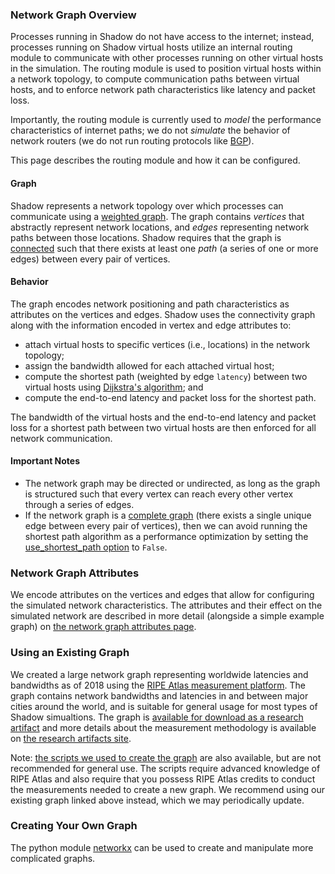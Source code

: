 ### Network Graph Overview

Processes running in Shadow do not have access to the internet; instead, processes running on Shadow virtual hosts utilize an internal routing module to communicate with other processes running on other virtual hosts in the simulation. The routing module is used to position virtual hosts within a network topology, to compute communication paths between virtual hosts, and to enforce network path characteristics like latency and packet loss.

Importantly, the routing module is currently used to _model_ the performance characteristics of internet paths; we do not _simulate_ the behavior of network routers (we do not run routing protocols like [BGP](https://en.wikipedia.org/wiki/Border_Gateway_Protocol)).

This page describes the routing module and how it can be configured.

#### Graph

Shadow represents a network topology over which processes can communicate using a [weighted graph](https://en.wikipedia.org/wiki/Graph_(discrete_mathematics)). The graph contains _vertices_ that abstractly represent network locations, and _edges_ representing network paths between those locations. Shadow requires that the graph is [connected](https://en.wikipedia.org/wiki/Connectivity_(graph_theory)) such that there exists at least one _path_ (a series of one or more edges) between every pair of vertices.

#### Behavior

The graph encodes network positioning and path characteristics as attributes on the vertices and edges. Shadow uses the connectivity graph along with the information encoded in vertex and edge attributes to:

  - attach virtual hosts to specific vertices (i.e., locations) in the network topology;
  - assign the bandwidth allowed for each attached virtual host;
  - compute the shortest path (weighted by edge `latency`) between two virtual hosts using [Dijkstra's algorithm](https://en.wikipedia.org/wiki/Dijkstra%27s_algorithm); and
  - compute the end-to-end latency and packet loss for the shortest path.

The bandwidth of the virtual hosts and the end-to-end latency and packet loss for a shortest path between two virtual hosts are then enforced for all network communication.

#### Important Notes

  - The network graph may be directed or undirected, as long as the graph is structured such that every vertex can reach every other vertex through a series of edges.
  - If the network graph is a [complete graph](https://en.wikipedia.org/wiki/Complete_graph) (there exists a single unique edge between every pair of vertices), then we can avoid running the shortest path algorithm as a performance optimization by setting the [use_shortest_path option](3.1-Shadow-Config.md#networkuse_shortest_path) to `False`.

### Network Graph Attributes

We encode attributes on the vertices and edges that allow for configuring the simulated network characteristics. The attributes and their effect on the simulated network are described in more detail (alongside a simple example graph) on [the network graph attributes page](network_graph_attributes.md).

### Using an Existing Graph

We created a large network graph representing worldwide latencies and bandwidths as of 2018 using the [RIPE Atlas measurement platform](https://atlas.ripe.net). The graph contains network bandwidths and latencies in and between major cities around the world, and is suitable for general usage for most types of Shadow simualtions. The graph is [available for download as a research artifact](https://tmodel-ccs2018.github.io/data/shadow/network/atlas-lossless.201801.shadow113.graphml.xml.xz) and more details about the measurement methodology is available on [the research artifacts site](https://tmodel-ccs2018.github.io).

Note: [the scripts we used to create the graph](http://github.com/shadow/atlas) are also available, but are not recommended for general use. The scripts require advanced knowledge of RIPE Atlas and also require that you possess RIPE Atlas credits to conduct the measurements needed to create a new graph. We recommend using our existing graph linked above instead, which we may periodically update.

### Creating Your Own Graph

The python module [networkx](http://networkx.github.io/) can be used to create and manipulate more complicated graphs.
